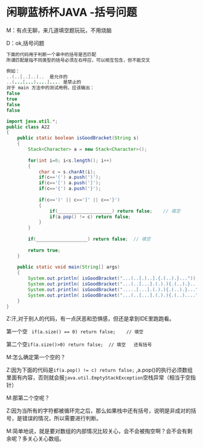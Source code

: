 # 闲聊蓝桥杯JAVA -括号问题   

M：有点无聊，来几道填空题玩玩，不用烧脑

D：ok,括号问题

```java
下面的代码用于判断一个串中的括号是否匹配
所谓匹配是指不同类型的括号必须左右呼应，可以相互包含，但不能交叉

例如：
..(..[..]..)..  是允许的
..(...[...)....].... 是禁止的 
对于 main 方法中的测试用例，应该输出：
false
true
false
false

import java.util.*;
public class A22
{
	public static boolean isGoodBracket(String s)
	{
		Stack<Character> a = new Stack<Character>();
		
		for(int i=0; i<s.length(); i++)
		{
			char c = s.charAt(i);
			if(c=='(') a.push(')');
			if(c=='[') a.push(']');
			if(c=='{') a.push('}');
			
			if(c==')' || c==']' || c=='}')
			{
				if(____________________) return false;    // 填空
				if(a.pop() != c) return false;
			}
		}
		
		if(___________________) return false;  // 填空
		
		return true;
	}
	
	public static void main(String[] args)
	{
		System.out.println( isGoodBracket("...(..[.)..].{.(..).}..."));
		System.out.println( isGoodBracket("...(..[...].(.).){.(..).}..."));
		System.out.println( isGoodBracket(".....[...].(.).){.(..).}..."));
		System.out.println( isGoodBracket("...(..[...].(.).){.(..)...."));
	}
}
```

Z:汗,对于别人的代码，有一点厌恶和恐惧感，但还是拿到IDE里跑跑看。

第一个空 `` if(a.size() == 0) return false;    // 填空``

第二个空``if(a.size()>0) return false;  // 填空   还有括号``   

M:怎么确定第一个空的？

Z:因为下面的代码是``if(a.pop() != c) return false;`` ,a.pop()的执行必须数组里面有内容，否则就会报``java.util.EmptyStackException``空栈异常（相当于空指针）

M:那第二个空呢？

Z:因为当所有的字符都被循环完之后，那么如果栈中还有括号，说明是非成对的括号，是错误的情况，所以需要进行判断。

M:简单地说，就是要对数组的内部情况比较关心，会不会被掏空啊？会不会有剩余呢？多关心关心数组。
